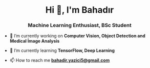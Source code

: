 <h1 align="center">Hi 👋, I'm Bahadır</h1>
<h3 align="center">Machine Learning Enthusiast, BSc Student</h3>



- 🔭 I’m currently working on **Computer Vision, Object Detection and Medical İmage Analysis**

- 🌱 I’m currently learning **TensorFlow, Deep Learning**

- 📫 How to reach me **bahadir.yazici5@gmail.com**
